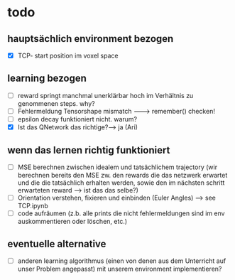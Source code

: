 # todo

## hauptsächlich environment bezogen

- [x] TCP- start position im voxel space

## learning bezogen

- [ ] reward springt manchmal unerklärbar hoch im Verhältnis zu genommenen steps. why?
- [ ] Fehlermeldung Tensorshape mismatch ---> remember() checken!
- [ ] epsilon decay funktioniert nicht. warum?
- [x] Ist das QNetwork das richtige?--> ja (Ari)

## wenn das lernen richtig funktioniert

- [ ] MSE berechnen zwischen idealem und tatsächlichem trajectory
(wir berechnen bereits den MSE zw. den rewards die das netzwerk erwartet und die die tatsächlich erhalten werden, sowie den im nächsten schritt erwarteten reward --> ist das das selbe?)
- [ ] Orientation verstehen, fixieren und einbinden (Euler Angles) --> see TCP.ipynb  
- [ ] code aufräumen (z.b. alle prints die nicht fehlermeldungen sind im env auskommentieren oder löschen, etc.)

## eventuelle alternative

- [ ] anderen learning algorithmus (einen von denen aus dem Unterricht auf unser Problem angepasst) mit unserem environment implementieren?
